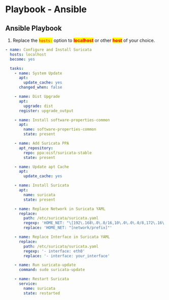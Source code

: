 # Playbook - Ansible

## Ansible Playbook

1. Replace the <mark style="color:red;">`hosts:`</mark> option to <mark style="color:red;">**localhost**</mark> or other <mark style="color:red;">**host**</mark> of your choice.

```yaml
- name: Configure and Install Suricata
  hosts: localhost
  become: yes

  tasks:
    - name: System Update
      apt:
        update_cache: yes
      changed_when: false

    - name: Dist Upgrade
      apt:
        upgrade: dist
      register: upgrade_output

    - name: Install software-properties-common
      apt:
        name: software-properties-common
        state: present

    - name: Add Suricata PPA
      apt_repository:
        repo: ppa:oisf/suricata-stable
        state: present

    - name: Update apt Cache
      apt:
        update_cache: yes

    - name: Install Suricata
      apt:
        name: suricata
        state: present

    - name: Replace Network in Suricata YAML
      replace:
        path: /etc/suricata/suricata.yaml
        regexp: 'HOME_NET: "\[192\.168\.0\.0/16,10\.0\.0\.0/8,172\.16\.0\.0/12\]"'
        replace: 'HOME_NET: "[network/prefix]"'

    - name: Replace Interface in Suricata YAML
      replace:
        path: /etc/suricata/suricata.yaml
        regexp: '- interface: eth0'
        replace: '- interface: your_interface'

    - name: Run suricata-update
      command: sudo suricata-update

    - name: Restart Suricata
      service:
        name: suricata
        state: restarted
```
